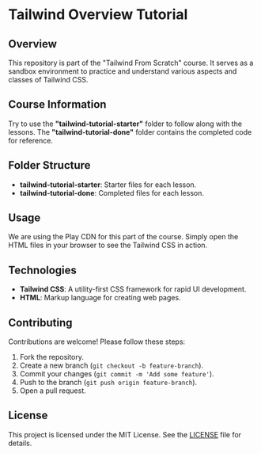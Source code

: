 # Tailwind Overview Tutorial

## Overview
This repository is part of the "Tailwind From Scratch" course. It serves as a sandbox environment to practice and understand various aspects and classes of Tailwind CSS.

## Course Information
Try to use the **"tailwind-tutorial-starter"** folder to follow along with the lessons. The **"tailwind-tutorial-done"** folder contains the completed code for reference.

## Folder Structure
- **tailwind-tutorial-starter**: Starter files for each lesson.
- **tailwind-tutorial-done**: Completed files for each lesson.

## Usage
We are using the Play CDN for this part of the course. Simply open the HTML files in your browser to see the Tailwind CSS in action.

## Technologies
- **Tailwind CSS**: A utility-first CSS framework for rapid UI development.
- **HTML**: Markup language for creating web pages.

## Contributing
Contributions are welcome! Please follow these steps:
1. Fork the repository.
2. Create a new branch (`git checkout -b feature-branch`).
3. Commit your changes (`git commit -m 'Add some feature'`).
4. Push to the branch (`git push origin feature-branch`).
5. Open a pull request.

## License
This project is licensed under the MIT License. See the [LICENSE](LICENSE) file for details.
